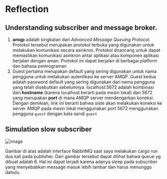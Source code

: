 # Reflection
## Understanding subscriber and message broker.

1. **amqp** adalah singkatan dari _Advanced Message Queuing Protocol_. Protokol tersebut merupakan protokol terbuka yang digunakan untuk melakukan komunikasi secara asinkron. Protokol dirancang untuk dapat memastikan komunikasi asinkron antar aplikasi atau komponen aplikasi berjalan dengan aman. Protokol ini dapat berjalan di berbagai platform dan bahasa pemrograman
2. Guest pertama merupakan default yang sering digunakan untuk nama pengguna untuk melakukan autentikasi ke server AMQP. Guest kedua adalah password default yang sering digunakan dari nama pengguna yang telah disebutkan sebelumnya. localhost:5672 adalah kombinasi dari **hostname** (karena localhost berarti pada mesin lokal) dan 5672 yang merupakan **port** di mana AMQP server mendengarkan koneksi. Dengan demikian, link ini berarti bahwa siste akan melakukan koneksi ke server AMQP pada mesin lokal menggunakan port 5672 menggunakan pengguna `guest` dengan kata sandi `guest`

## Simulation slow subscriber
![image](https://github.com/bangjai123/modul8-subscriber/assets/120235144/39a45623-43e5-4810-a568-f476fbf76cd1)

Gambar di atas adalah interface RabbitMQ saat saya melakukan cargo run dua kali pada publisher. Dari gambar tersebut dapat dilihat bahwa queue yg dibuat adalah 6. Hal ini dapat terjadi karena adanya sleep pada subscriber yang menyebabkan message masuk lebih lambar dan harus menunggu dahulu.
